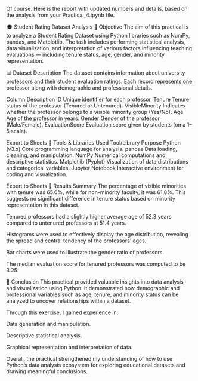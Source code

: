 Of course. Here is the report with updated numbers and details, based on the analysis from your Practical_4.ipynb file.

🎓 Student Rating Dataset Analysis
🧭 Objective
The aim of this practical is to analyze a Student Rating Dataset using Python libraries such as NumPy, pandas, and Matplotlib. The task includes performing statistical analysis, data visualization, and interpretation of various factors influencing teaching evaluations — including tenure status, age, gender, and minority representation.

📊 Dataset Description
The dataset contains information about university professors and their student evaluation ratings. Each record represents one professor along with demographic and professional details.

Column	Description
ID	Unique identifier for each professor.
Tenure	Tenure status of the professor (Tenured or Untenured).
VisibleMinority	Indicates whether the professor belongs to a visible minority group (Yes/No).
Age	Age of the professor in years.
Gender	Gender of the professor (Male/Female).
EvaluationScore	Evaluation score given by students (on a 1–5 scale).

Export to Sheets
🧰 Tools & Libraries Used
Tool/Library	Purpose
Python (v3.x)	Core programming language for analysis.
pandas	Data loading, cleaning, and manipulation.
NumPy	Numerical computations and descriptive statistics.
Matplotlib (Pyplot)	Visualization of data distributions and categorical variables.
Jupyter Notebook	Interactive environment for coding and visualization.

Export to Sheets
🧾 Results Summary
The percentage of visible minorities with tenure was 65.6%, while for non-minority faculty, it was 61.8%. This suggests no significant difference in tenure status based on minority representation in this dataset.

Tenured professors had a slightly higher average age of 52.3 years compared to untenured professors at 51.4 years.

Histograms were used to effectively display the age distribution, revealing the spread and central tendency of the professors' ages.

Bar charts were used to illustrate the gender ratio of professors.

The median evaluation score for tenured professors was computed to be 3.25.

🏁 Conclusion
This practical provided valuable insights into data analysis and visualization using Python. It demonstrated how demographic and professional variables such as age, tenure, and minority status can be analyzed to uncover relationships within a dataset.

Through this exercise, I gained experience in:

Data generation and manipulation.

Descriptive statistical analysis.

Graphical representation and interpretation of data.

Overall, the practical strengthened my understanding of how to use Python’s data analysis ecosystem for exploring educational datasets and drawing meaningful conclusions.
